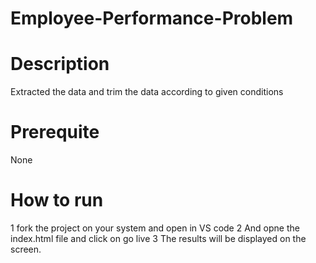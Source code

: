 # Employee-Performance-Problem

# Description 

Extracted the data and trim the data according to given conditions

  
# Prerequite
  
  None
    
# How to run


1 fork the project on your system and open in VS code 
2 And opne the index.html file and click on go live 
3 The results will be displayed on the screen.
